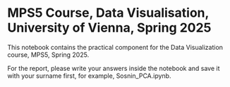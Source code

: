 # MPS5 Course, Data Visualisation, University of Vienna, Spring 2025
This notebook contains the practical component for the Data Visualization course, MPS5, Spring 2025.

For the report, please write your answers inside the notebook and save it with your surname first, for example, Sosnin\_PCA.ipynb.
